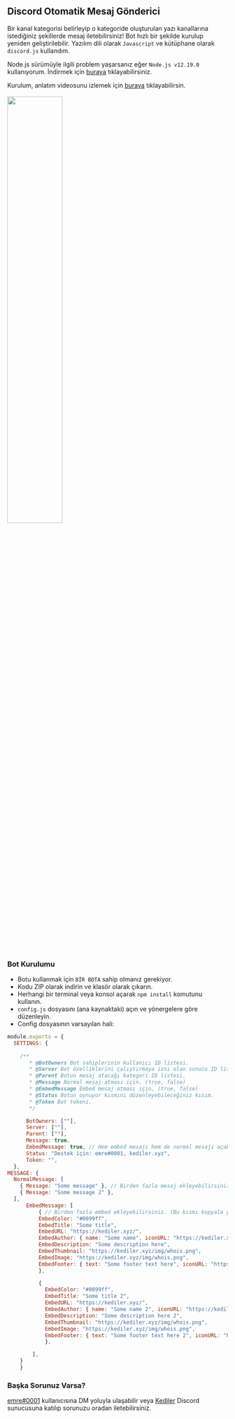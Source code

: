 ## Discord Otomatik Mesaj Gönderici

Bir kanal kategorisi belirleyip o kategoride oluşturulan yazı kanallarına istediğiniz şekillerde mesaj iletebilirsiniz! Bot hızlı bir şekilde kurulup yeniden geliştirilebilir. Yazılım dili olarak `Javascript` ve kütüphane olarak `discord.js` kullandım. 

Node.js sürümüyle ilgili problem yaşarsanız eğer `Node.js v12.19.0` kullanıyorum. İndirmek için [buraya](https://nodejs.org/dist/v12.19.0/node-v12.19.0-x64.msi) tıklayabilirsiniz.

Kurulum, anlatım videosunu izlemek için [buraya](https://youtu.be/eCedUdZ3VJc) tıklayabilirsin.
<br>
<br>
[<img src="https://img.youtube.com/vi/eCedUdZ3VJc/maxresdefault.jpg" width="50%">](https://youtu.be/eCedUdZ3VJc)

### Bot Kurulumu
- Botu kullanmak için `BİR BOTA` sahip olmanız gerekiyor.
- Kodu ZIP olarak indirin ve klasör olarak çıkarın.
- Herhangi bir terminal veya konsol açarak `npm install` komutunu kullanın.
- `config.js` dosyasını (ana kaynaktaki) açın ve yönergelere göre düzenleyin.
- Config dosyasının varsayılan hali:
```js
module.exports = {
  SETTINGS: {
      
    /**
       * @BotOwners Bot sahiplerinin kullanıcı ID listesi.
       * @Server Bot özelliklerini çalıştırmaya izni olan sunucu ID listesi.
       * @Parent Botun mesaj atacağı kategori ID listesi.
       * @Message Normal mesaj atması için. (true, false)
       * @EmbedMessage Embed mesaj atması için. (true, false)
       * @Status Botun oynuyor kısmını düzenleyebileceğiniz kısım.
       * @Token Bot tokeni.
       */

      BotOwners: [""],
      Server: [""], 
      Parent: [""],
      Message: true,
      EmbedMessage: true, // Hem embed mesajı hem de normal mesajı açabilirsiniz.
      Status: "Destek için: emre#0001, kediler.xyz",
      Token: "", 
  },
MESSAGE: {
  NormalMessage: [
    { Message: "Some message" }, // Birden fazla mesaj ekleyebilirsiniz. (Bu satırı kopyala yapıştır yaparak.)
    { Message: "Some message 2" }, 
  ],
      EmbedMessage: [
          { // Birden fazla embed ekleyebilirsiniz. (Bu kısmı kopyala yapıştır yaparak.)
          EmbedColor: "#0099ff",  
          EmbedTitle: "Some title", 
          EmbedURL: "https://kediler.xyz/", 
          EmbedAuthor: { name: "Some name", iconURL: "https://kediler.xyz/img/whois.png", url: "https://kediler.xyz" }, 
          EmbedDescription: "Some description here", 
          EmbedThumbnail: "https://kediler.xyz/img/whois.png",
          EmbedImage: "https://kediler.xyz/img/whois.png", 
          EmbedFooter: { text: "Some footer text here", iconURL: "https://kediler.xyz/img/whois.png" },
          },

          { 
            EmbedColor: "#0099ff",  
            EmbedTitle: "Some title 2", 
            EmbedURL: "https://kediler.xyz/", 
            EmbedAuthor: { name: "Some name 2", iconURL: "https://kediler.xyz/img/whois.png", url: "https://kediler.xyz" }, 
            EmbedDescription: "Some description here 2", 
            EmbedThumbnail: "https://kediler.xyz/img/whois.png",
            EmbedImage: "https://kediler.xyz/img/whois.png", 
            EmbedFooter: { text: "Some footer text here 2", iconURL: "https://kediler.xyz/img/whois.png" },
            },

        ],      
    }
    }
```

### Başka Sorunuz Varsa?
[emre#0001](https://discord.com/users/538846533123309584) kullanıcısına DM yoluyla ulaşabilir veya [Kediler](https://discord.com/invite/dWgGmkK8z9) Discord sunucusuna katılıp sorunuzu oradan iletebilirsiniz.
